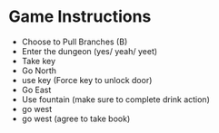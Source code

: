 # Game Instructions

- Choose to Pull Branches (B)
- Enter the dungeon (yes/ yeah/ yeet)
- Take key
- Go North
- use key
(Force key to unlock door)
- Go East
- Use fountain
(make sure to complete drink action)
- go west
- go west
(agree to take book)
